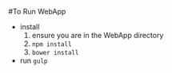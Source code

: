#To Run WebApp

- install
    1. ensure you are in the WebApp directory
    2. `npm install`
    3. `bower install`
- run
    `gulp`